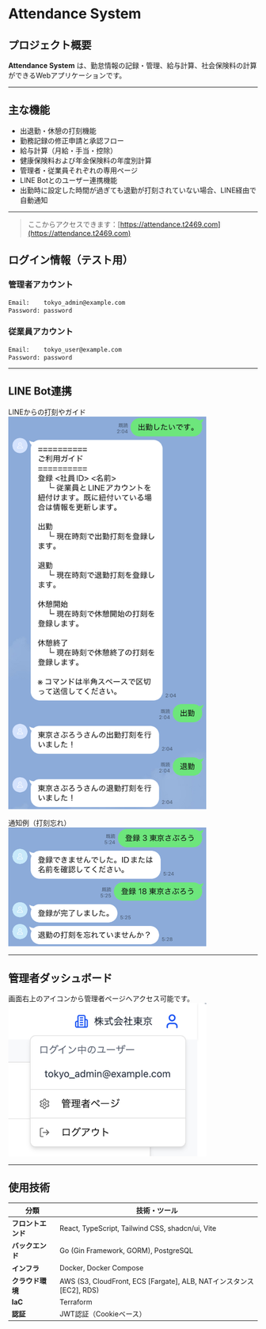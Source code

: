 # Attendance System

## プロジェクト概要

**Attendance System** は、勤怠情報の記録・管理、給与計算、社会保険料の計算ができるWebアプリケーションです。

---

## 主な機能

- 出退勤・休憩の打刻機能
- 勤務記録の修正申請と承認フロー
- 給与計算（月給・手当・控除）
- 健康保険料および年金保険料の年度別計算
- 管理者・従業員それぞれの専用ページ
- LINE Botとのユーザー連携機能
- 出勤時に設定した時間が過ぎても退勤が打刻されていない場合、LINE経由で自動通知

---

> ここからアクセスできます：[https://attendance.t2469.com](https://attendance.t2469.com)

## ログイン情報（テスト用）

### 管理者アカウント

```
Email:    tokyo_admin@example.com
Password: password
```

### 従業員アカウント

```
Email:    tokyo_user@example.com
Password: password
```

---

## LINE Bot連携

LINEからの打刻やガイド  
<img src="images/line_clock.jpg" alt="LINE Bot通知" width="400" />

通知例（打刻忘れ）  
<img src="images/line_register.jpg" alt="LINE Bot通知" width="400" />

---

## 管理者ダッシュボード

画面右上のアイコンから管理者ページへアクセス可能です。  
<img src="images/attendance-system.png" alt="Attendance System UI" width="400" />

---

## 使用技術

| 分類          | 技術・ツール                                                        |
|-------------|---------------------------------------------------------------|
| **フロントエンド** | React, TypeScript, Tailwind CSS, shadcn/ui, Vite              |
| **バックエンド**  | Go (Gin Framework, GORM), PostgreSQL                          |
| **インフラ**    | Docker, Docker Compose                                        |
| **クラウド環境**  | AWS (S3, CloudFront, ECS [Fargate], ALB, NATインスタンス[EC2], RDS) |
| **IaC**     | Terraform                                                     |
| **認証**      | JWT認証（Cookieベース）                                              |
